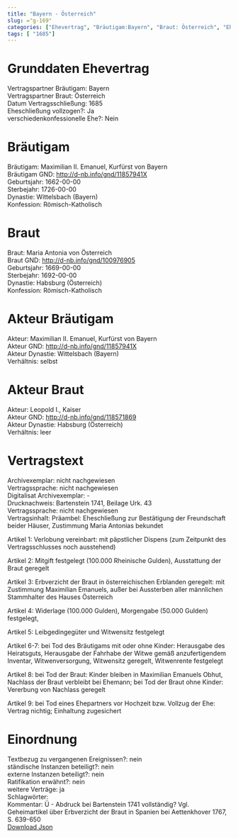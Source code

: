 ```yaml
---
title: "Bayern - Österreich"
slug: ="g-169"
categories: ["Ehevertrag", "Bräutigam:Bayern", "Braut: Österreich", "Eheschließung vollzogen?:Ja", "verschiedenkonfessionelle Ehe?:Nein", "Dynastie Bräutigam:Wittelsbach (Bayern)", "Akteur Bräutigam:Maximilian II. Emanuel, Kurfürst von Bayern", "Akteur Braut:Leopold I., Kaiser", "Textbezug?:nein", "Ständisch?:nein", "Ratifikation?:nein", "Sonstiges?:ja", "Bräutigam:Bayern", "Braut: Österreich"]
tags: [ "1685"]
---
```

<!--more-->

# Grunddaten Ehevertrag

Vertragspartner Bräutigam: Bayern<br>
Vertragspartner Braut: Österreich<br>
Datum Vertragsschließung: 1685<br>
Eheschließung vollzogen?: Ja<br>
verschiedenkonfessionelle Ehe?: Nein<br>
# Bräutigam

Bräutigam: Maximilian II. Emanuel, Kurfürst von Bayern<br>
Bräutigam GND: http://d-nb.info/gnd/11857941X<br>
Geburtsjahr: 1662-00-00<br>
Sterbejahr: 1726-00-00<br>
Dynastie: Wittelsbach (Bayern)<br>
Konfession: Römisch-Katholisch<br>
# Braut

Braut: Maria Antonia von Österreich<br>
Braut GND: http://d-nb.info/gnd/100976905<br>
Geburtsjahr: 1669-00-00<br>
Sterbejahr: 1692-00-00<br>
Dynastie: Habsburg (Österreich)<br>
Konfession: Römisch-Katholisch<br>
# Akteur Bräutigam

Akteur: Maximilian II. Emanuel, Kurfürst von Bayern<br>
Akteur GND: http://d-nb.info/gnd/11857941X<br>
Akteur Dynastie: Wittelsbach (Bayern)<br>
Verhältnis: selbst<br>
# Akteur Braut

Akteur: Leopold I., Kaiser<br>
Akteur GND: http://d-nb.info/gnd/118571869<br>
Akteur Dynastie: Habsburg (Österreich)<br>
Verhältnis: leer<br>
# Vertragstext

Archivexemplar: nicht nachgewiesen<br>
Vertragssprache: nicht nachgewiesen<br>
Digitalisat Archivexemplar: -<br>
Drucknachweis: Bartenstein 1741, Beilage Urk. 43<br>
Vertragssprache: nicht nachgewiesen<br>
Vertragsinhalt: Präambel: Eheschließung zur Bestätigung der Freundschaft beider Häuser, Zustimmung Maria Antonias bekundet

Artikel 1: Verlobung vereinbart: mit päpstlicher Dispens (zum Zeitpunkt des Vertragsschlusses noch ausstehend)

Artikel 2: Mitgift festgelegt (100.000 Rheinische Gulden), Ausstattung der Braut geregelt 

Artikel 3: Erbverzicht der Braut in österreichischen Erblanden geregelt: mit Zustimmung Maximilian Emanuels, außer bei Aussterben aller männlichen Stammhalter des Hauses Österreich

Artikel 4: Widerlage (100.000 Gulden), Morgengabe (50.000 Gulden) festgelegt, 

Artikel 5: Leibgedingegüter und Witwensitz festgelegt

Artikel 6-7: bei Tod des Bräutigams mit oder ohne Kinder: Herausgabe des Heiratsguts, Herausgabe der Fahrhabe der Witwe gemäß anzufertigendem Inventar, Witwenversorgung, Witwensitz geregelt, Witwenrente festgelegt

Artikel 8: bei Tod der Braut: Kinder bleiben in Maximilian Emanuels Obhut, Nachlass der Braut verbleibt bei Ehemann; bei Tod der Braut ohne Kinder: Vererbung von Nachlass geregelt

Artikel 9: bei Tod eines Ehepartners vor Hochzeit bzw. Vollzug der Ehe: Vertrag nichtig; Einhaltung zugesichert
<br>
# Einordnung

Textbezug zu vergangenen Ereignissen?: nein<br>
ständische Instanzen beteiligt?: nein<br>
externe Instanzen beteiligt?: nein<br>
Ratifikation erwähnt?: nein<br>
weitere Verträge: ja<br>
Schlagwörter: <br>
Kommentar: Ü - Abdruck bei Bartenstein 1741 vollständig? Vgl. Geheimartikel über Erbverzicht der Braut in Spanien bei Aettenkhover 1767, S. 639-650<br>
[Download Json](/vertraege/vertrag-169.json)